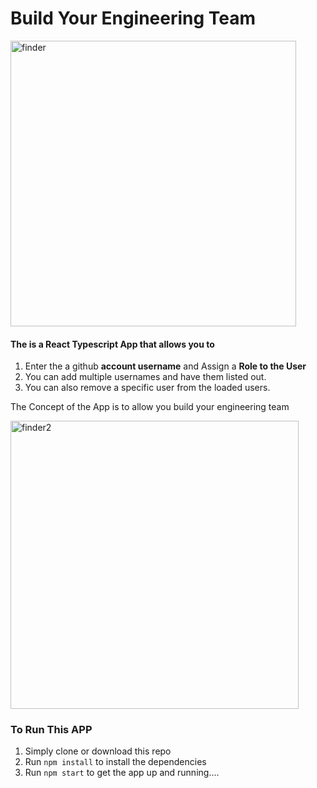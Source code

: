 # Build Your Engineering Team
<img width="457" alt="finder" src="https://user-images.githubusercontent.com/4637483/173209179-49fcd083-d9b2-463a-8078-f7bca76227bc.png">

#### The is a React Typescript App that allows you to 
1. Enter the a github **account username** and Assign a **Role to the User**
2. You can add multiple usernames and have them listed out.
3. You can also remove a specific user from the loaded users.

The Concept of the App is to allow you build your engineering team

<img width="461" alt="finder2" src="https://user-images.githubusercontent.com/4637483/173209145-32193dd7-f597-4c60-8831-c145b6dfb334.png">

### To Run This APP

1. Simply clone or download this repo
2. Run `npm install` to install the dependencies
3. Run `npm start` to get the app up and running....
